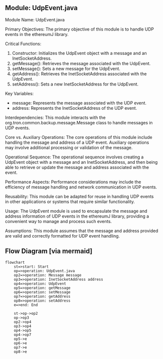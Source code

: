## Module: UdpEvent.java
Module Name: UdpEvent.java

Primary Objectives: The primary objective of this module is to handle UDP events in the ethereumJ library.

Critical Functions:
1. Constructor: Initializes the UdpEvent object with a message and an InetSocketAddress.
2. getMessage(): Retrieves the message associated with the UdpEvent.
3. setMessage(): Sets a new message for the UdpEvent.
4. getAddress(): Retrieves the InetSocketAddress associated with the UdpEvent.
5. setAddress(): Sets a new InetSocketAddress for the UdpEvent.

Key Variables:
- message: Represents the message associated with the UDP event.
- address: Represents the InetSocketAddress of the UDP event.

Interdependencies: This module interacts with the org.tron.common.backup.message.Message class to handle messages in UDP events.

Core vs. Auxiliary Operations: The core operations of this module include handling the message and address of a UDP event. Auxiliary operations may involve additional processing or validation of the message.

Operational Sequence: The operational sequence involves creating a UdpEvent object with a message and an InetSocketAddress, and then being able to retrieve or update the message and address associated with the event.

Performance Aspects: Performance considerations may include the efficiency of message handling and network communication in UDP events.

Reusability: This module can be adapted for reuse in handling UDP events in other applications or systems that require similar functionality.

Usage: The UdpEvent module is used to encapsulate the message and address information of UDP events in the ethereumJ library, providing a convenient way to manage and process such events.

Assumptions: This module assumes that the message and address provided are valid and correctly formatted for UDP event handling.
## Flow Diagram [via mermaid]
```mermaid
flowchart
    st=>start: Start
    op=>operation: UdpEvent.java
    op2=>operation: Message message
    op3=>operation: InetSocketAddress address
    op4=>operation: UdpEvent
    op5=>operation: getMessage
    op6=>operation: setMessage
    op7=>operation: getAddress
    op8=>operation: setAddress
    e=>end: End

    st->op->op2
    op->op3
    op2->op4
    op3->op4
    op4->op5
    op4->op7
    op5->e
    op6->e
    op7->e
    op8->e
```
